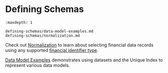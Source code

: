 # Defining Schemas

```{toctree}
:maxdepth: 1

defining-schemas/data-model-examples.md
defining-schemas/normalization.md
```

Check out [Normalization](./defining-schemas/normalization.md) to learn about selecting financial data records using any supported [financial identifier type](../reference/financial-identifiers.md).

[Data Model Examples](./defining-schemas/data-model-examples.md) demonstrates using datasets and the Unique Index to represent various data models.

<!-- Data Model examples and Patterns (Coming soon!) -->